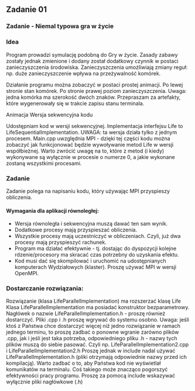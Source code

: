 ## Zadanie 01

### Zadanie - Niemal typowa gra w życie
### Idea

Program prowadzi symulację podobną do Gry w życie. Zasady zabawy zostały jednak zmienione i dodany został dodatkowy czynnik w postaci zanieczyszczenia środowiska. Zanieczyszczenia umożliwiają zmiany reguł: np. duże zanieczyszczenie wpływa na przeżywalność komórek.

Działanie programu można zobaczyć w postaci prostej animacji. Po lewej stronie stan komórek. Po stronie prawej poziom zanieczyszczenia. Uwaga: jedna komórka ma szerokość dwóch znaków. Przepraszam za artefakty, które wygenerowały się w trakcie zapisu stanu terminala.

Animacja
Wersja sekwencyjna kodu

Udostępniam kod w wersji sekwencyjnej. Implementacja interfejsu Life to LifeSequentialImplementation. UWAGA: ta wersja działa tylko z jednym procesem. Main.cpp uwzględnia MPI - dzięki tej części kodu można zobaczyć jak funkcjonować będzie wywoływanie metod Life w wersji współbieżnej. Warto zwrócić uwagę na to, które z metod (i kiedy) wykonywane są wyłącznie w procesie o numerze 0, a jakie wykonane zostaną wszystkimi procesami.

### Zadanie

Zadanie polega na napisaniu kodu, który używając MPI przyspieszy obliczenia.

#### Wymagania dla aplikacji równoległej:

- Wersja równoległa i sekwencyjna muszą dawać ten sam wynik.
- Dodatkowe procesy mają przyspieszać obliczenia.
- Wszystkie procesy mają uczestniczyć w obliczeniach. Czyli, już dwa procesy mają przyspieszyć rachunek.
- Program ma działać efektywnie - tj. dostając do dyspozycji kolejne rdzenie/procesory ma skracać czas potrzebny do uzyskania efektu.
- Kod musi dać się skompilować i uruchomić na udostępnianych komputerach Wydziałowych (klaster). Proszę używać MPI w wersji OpenMPI.

### Dostarczanie rozwiązania:

Rozwiązanie (klasa LifeParallelImplementation) ma rozszerzać klasę Life
Klasa LifeParallelImplementation ma posiadać konstruktor bezparametrowy.
Nagłówek o nazwie LifeParallelImplementation.h - proszę również dostarczyć.
Pliki .cpp i .h proszę wgrywać do systemu osobno.
Uwaga: jeśli ktoś z Państwa chce dostarczyć więcej niż jedno rozwiązanie w ramach jednego terminu, to proszę zadbać o ponowne wgranie zarówno plików .cpp, jak i jeśli jest taka potrzeba, odpowiedniego pliku .h - nazwy tych plików muszą do siebie pasować. Czyli np. LifeParallelImplementation2.cpp i LifeParallelImplementation2.h Proszę jednak w include nadal używać LifeParallelImplementation.h (pliki otrzymają odpowiednie nazwy przed ich kompilacją).
Warto zadbać o to, aby Państwa kod nie wyświetlał komunikatów na terminalu. Coś takiego może znacząco pogorszyć efektywności pracy programu.
Proszę za pomocą include wskazywać wyłącznie pliki nagłówkowe (.h)